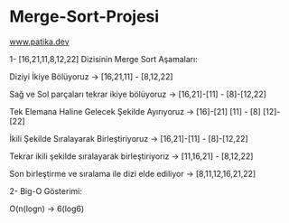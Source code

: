 # Merge-Sort-Projesi
www.patika.dev

1- [16,21,11,8,12,22] Dizisinin Merge Sort Aşamaları:

Diziyi İkiye Bölüyoruz  -> [16,21,11]   -    [8,12,22]	

Sağ ve Sol parçaları tekrar ikiye bölüyoruz -> [16,21]-[11]   -   [8]-[12,22]

Tek Elemana Haline Gelecek Şekilde Ayırıyoruz ->  [16]-[21]  [11]    - [8]    [12]-[22]

İkili Şekilde Sıralayarak Birleştiriyoruz -> [16,21]-[11]   -  [8]-[12,22]

Tekrar ikili şekilde sıralayarak birleştiriyorız -> [11,16,21] - [8,12,22]

Son birleştirme ve sıralama ile dizi elde ediliyor -> [8,11,12,16,21,22]

2- Big-O Gösterimi:

O(n(logn) -> 6(log6)
